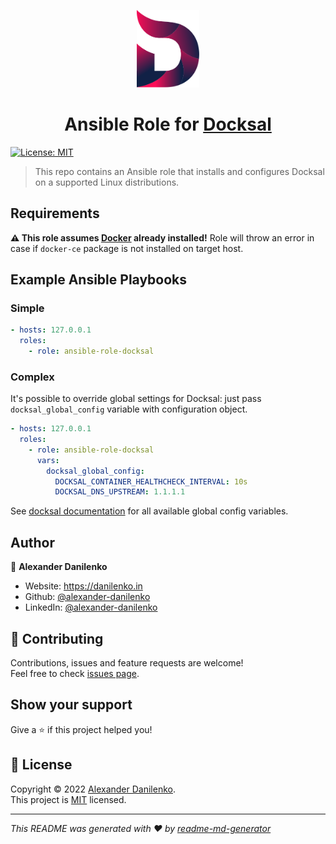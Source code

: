 <p align="center">
  <img src="./docksal-logo.svg" width="20%" />
</p>

<h1 align="center">Ansible Role for <a href="https://docksal.io">Docksal</a></h1>

<p>
  <a href="./LICENSE" target="_blank">
    <img alt="License: MIT" src="https://img.shields.io/badge/License-MIT-green.svg?style=for-the-badge" />
  </a>
</p>

> This repo contains an Ansible role that installs and configures Docksal on a supported Linux distributions.

## Requirements

**⚠️ This role assumes [Docker](https://docker.com) already installed!** Role will throw an error in case if `docker-ce` package is not installed on target host.

## Example Ansible Playbooks

### Simple

```yaml
- hosts: 127.0.0.1
  roles:
    - role: ansible-role-docksal
```

### Complex

It's possible to override global settings for Docksal: just pass `docksal_global_config` variable with configuration object.

```yaml
- hosts: 127.0.0.1
  roles:
    - role: ansible-role-docksal
      vars:
        docksal_global_config:
          DOCKSAL_CONTAINER_HEALTHCHECK_INTERVAL: 10s
          DOCKSAL_DNS_UPSTREAM: 1.1.1.1
```

See [docksal documentation](https://docs.docksal.io/stack/configuration-variables/#global-variables) for all available global config variables.

## Author

👤 **Alexander Danilenko**

* Website: https://danilenko.in
* Github: [@alexander-danilenko](https://github.com/alexander-danilenko)
* LinkedIn: [@alexander-danilenko](https://linkedin.com/in/alexander-danilenko)

## 🤝 Contributing

Contributions, issues and feature requests are welcome!<br />Feel free to check [issues page](https://github.com/alexander-danilenko/ansible-role-docksal/issues). 

## Show your support

Give a ⭐️ if this project helped you!

## 📝 License

Copyright © 2022 [Alexander Danilenko](https://github.com/alexander-danilenko).<br />
This project is [MIT](./LICENSE) licensed.

***
_This README was generated with ❤️ by [readme-md-generator](https://github.com/kefranabg/readme-md-generator)_